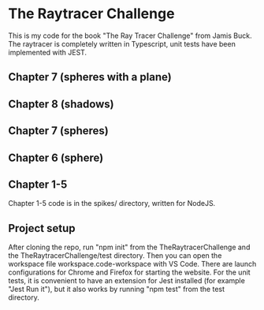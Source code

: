 # The Raytracer Challenge
This is my code for the book "The Ray Tracer Challenge" from Jamis Buck.
The raytracer is completely written in Typescript, unit tests have been
implemented with JEST.

## Chapter 7 (spheres with a plane)


## Chapter 8 (shadows)

## Chapter 7 (spheres)

## Chapter 6 (sphere) 

## Chapter 1-5
Chapter 1-5 code is in the spikes/ directory, written for NodeJS. 


## Project setup
After cloning the repo, run "npm init" from the TheRaytracerChallenge and the 
TheRaytracerChallenge/test directory. Then you can open the workspace file
workspace.code-workspace with VS Code. There are launch configurations
for Chrome and Firefox for starting the website.
For the unit tests, it is convenient to have an extension for Jest installed
(for example "Jest Run it"), but it also works by running "npm test"
from the test directory.
